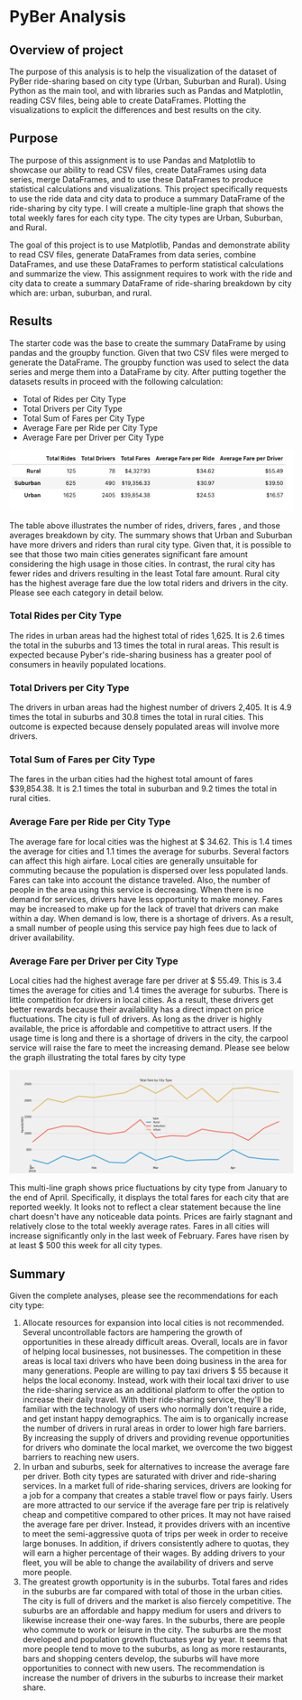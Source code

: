 # PyBer Analysis

## Overview of project

The purpose of this analysis is to help the visualization of the dataset of PyBer ride-sharing based on city type (Urban, Suburban and Rural).
Using Python as the main tool, and with libraries such as Pandas and Matplotlin, reading CSV files, being able to create DataFrames. Plotting the visualizations to explicit the differences and best results on the city.
## Purpose
The purpose of this assignment is to use Pandas and Matplotlib to showcase our ability to read CSV files, create DataFrames using data series, merge DataFrames, and to use these DataFrames to produce statistical calculations and visualizations. This project specifically requests to use the ride data and city data to produce a summary DataFrame of the ride-sharing by city type. I will create a multiple-line graph that shows the total weekly fares for each city type. The city types are Urban, Suburban, and Rural.

The goal of this project is to use Matplotlib, Pandas and demonstrate ability to read CSV files, generate DataFrames from data series, combine DataFrames, and use these DataFrames to perform statistical calculations and summarize the view.  This assignment requires to work with the ride and city data to create a summary DataFrame of ride-sharing breakdown by city which are: urban, suburban, and rural. 
## Results
The starter code was the base to create the summary DataFrame by using pandas and the groupby function. Given that two CSV files were merged to generate the DataFrame. The groupby function was used to select the data series and merge them into a DataFrame by city. After putting together the datasets results in proceed with the following calculation:  
- Total of Rides per City Type
- Total Drivers per City Type
- Total Sum of Fares per City Type
- Average Fare per Ride per City Type
- Average Fare per Driver per City Type

![city_summary](analysis/city_summary.png)

The table above illustrates the number of rides, drivers, fares , and  those averages breakdown by city. The summary shows that Urban and Suburban have more drivers and riders than rural city type. Given that, it is possible to see that those two main cities generates significant fare amount considering the high usage in those cities. In contrast, the rural city has fewer rides and drivers resulting in the least Total fare amount. Rural city has the highest average fare due the low total riders and drivers in the city. Please see each category in detail below.
### Total Rides per City Type
The rides in urban areas had the highest total of rides 1,625. It is 2.6 times the total in the suburbs and 13 times the total in rural areas. This result is expected because Pyber's ride-sharing business has a greater pool of consumers in heavily populated locations.
### Total Drivers per City Type
The drivers in urban areas had the highest number of drivers  2,405. It is 4.9 times the total in suburbs and 30.8 times the total in rural cities. This outcome is expected because densely populated areas will involve more drivers.
### Total Sum of Fares per City Type

The fares in the urban cities had the highest total amount of fares $39,854.38. It is 2.1 times the total in suburban and 9.2 times the total in rural cities. 
### Average Fare per Ride per City Type

The average fare for local cities was the highest at $ 34.62. This is 1.4 times  the  average for cities and 1.1 times  the average for suburbs. Several factors can affect this high airfare. Local cities are generally unsuitable for commuting because the population is dispersed over less populated lands. Fares can take into account the distance traveled. Also, the number of people in the area using this service is decreasing. When there is no demand for services, drivers have less opportunity  to make money. Fares may be increased to make up for the lack of travel that drivers can make within a day. When demand is low, there is a shortage of drivers. As a result, a small number of people using this service pay high fees due to lack of driver availability.
### Average Fare per Driver per City Type

Local cities had the highest average fare per driver at $ 55.49. This is 3.4 times  the  average for cities and 1.4 times  the average for suburbs. There is little competition for drivers in local cities. As a result, these drivers get better rewards because their availability has a direct impact on price fluctuations. The city is full of drivers. As long as the driver is highly available, the price  is  affordable and competitive to attract users. If the usage time is long and there is a shortage of drivers in the city, the carpool service will raise the fare to meet the increasing demand. Please see below the graph illustrating the total fares by city type

![Summary_fare](analysis/PyBer_fare_summary.png)

This multi-line graph shows price fluctuations by city type from January to the end of April. Specifically, it displays the total fares for each city that are reported weekly. It looks not to reflect a clear statement because the line chart doesn't have any noticeable data points. Prices are fairly stagnant and relatively close to the total weekly average rates. Fares in  all cities will increase significantly only in the last week of February. Fares have risen by at least $ 500 this week for all city types.

## Summary
Given the complete analyses, please see the recommendations for each city type:
1. Allocate resources for expansion into local cities is not recommended. Several uncontrollable factors are hampering the growth of opportunities in these already difficult areas. Overall, locals are in favor of helping local businesses, not businesses. The competition in these areas is local taxi drivers who have been doing business in the area  for many generations. People are  willing to pay taxi drivers $ 55  because it helps the local economy. Instead, work with their local taxi driver to use the ride-sharing service as an additional platform to offer  the option to increase their daily travel. With their ride-sharing service, they'll be familiar with the technology of users who  normally don't require a ride, and get instant happy demographics. The aim is to organically increase the number of drivers in rural areas in order to lower  high fare barriers. By increasing the supply of drivers and providing revenue opportunities for drivers who dominate the local market, we  overcome the two biggest barriers to reaching new users.
2. In urban and suburbs, seek for alternatives to increase the average fare per driver. Both city types are saturated with driver and ride-sharing services. In a market full of ride-sharing services, drivers are looking for a job for a company that creates a stable travel flow  or pays fairly. Users are more attracted to our service if the average fare per trip is relatively cheap and competitive compared to other prices. It may not have raised the average fare per driver. Instead, it provides drivers with an incentive to meet the semi-aggressive quota of trips per week in order to receive large bonuses. In addition, if drivers consistently adhere to quotas, they will earn a higher percentage of their wages. By adding drivers to your fleet, you will be able to change the availability of drivers and serve more people.
3. The greatest growth opportunity  is in the suburbs. Total fares and rides  in the suburbs are far compared with total of those in the urban cities. The city is full of drivers and the market is also fiercely competitive. The suburbs are an affordable and happy medium  for users and drivers to likewise increase their one-way fares. In the suburbs, there are people who commute to work or leisure in the city. The suburbs are the most developed and  population growth fluctuates year by year. It seems that more people tend to move to the suburbs, as long as more restaurants, bars and shopping centers develop, the suburbs will have more opportunities to connect with new users. The recommendation is increase the number of drivers in the suburbs to increase their market share. 